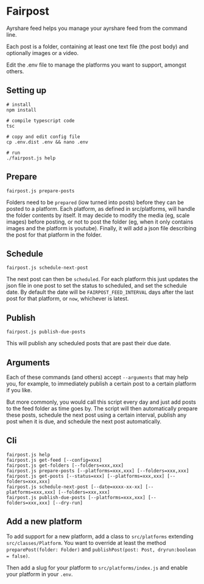 # Fairpost



Ayrshare feed helps you manage your ayrshare
feed from the command line.

Each post is a folder, containing at least one 
text file (the post body) and optionally images
or a video. 

Edit the .env file to manage the platforms
you want to support, amongst others. 

## Setting up 
```
# install
npm install

# compile typescript code
tsc

# copy and edit config file
cp .env.dist .env && nano .env

# run
./fairpost.js help
```

## Prepare
```
fairpost.js prepare-posts
```
Folders need to be `prepared` (iow turned into posts)
before they can be posted to a platform. 
Each platform, as defined in src/platforms, will 
handle the folder contents by itself. It may
decide to modify the media (eg, scale images) 
before posting, or not to post the folder (eg, 
when it only contains images and the platform 
is youtube). Finally, it will add a json file
describing the post for that platform in the 
folder.

## Schedule
```
fairpost.js schedule-next-post
```
The next post can then be `scheduled`. For each platform this just updates the json file in one post to set the status to scheduled, and set the schedule date. By default the date will be `FAIRPOST_FEED_INTERVAL` days after the last post for that platform, or `now`, whichever is latest.

## Publish
```
fairpost.js publish-due-posts
```
This will publish any scheduled posts that are past their due date.


## Arguments

Each of these commands (and others) accept `--arguments`
that may help you, for example, to immediately publish
a certain post to a certain platform if you like.

But more commonly, you would call this script
every day and just add posts to the feed folder as 
time goes by. 
The script will then automatically prepare these posts,
schedule the next post using a certain interval, 
publish any post when it is due, and schedule the 
next post automatically.



## Cli

```
fairpost.js help 
fairpost.js get-feed [--config=xxx]
fairpost.js get-folders [--folders=xxx,xxx]
fairpost.js prepare-posts [--platforms=xxx,xxx] [--folders=xxx,xxx]
fairpost.js get-posts [--status=xxx] [--platforms=xxx,xxx] [--folders=xxx,xxx]
fairpost.js schedule-next-post [--date=xxxx-xx-xx] [--platforms=xxx,xxx] [--folders=xxx,xxx]
fairpost.js publish-due-posts [--platforms=xxx,xxx] [--folders=xxx,xxx] [--dry-run]
```

## Add a new platform

To add support for a new platform, add a class to `src/platforms`
extending `src/classes/Platform`. You want to override at least the
method `preparePost(folder: Folder)` and 
`publishPost(post: Post, dryrun:boolean = false)`.

Then add a slug for your platform to `src/platforms/index.js` and
enable your platform in your `.env`.



